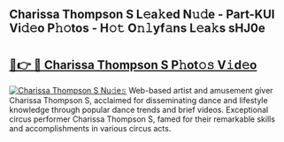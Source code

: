 ## Charissa Thompson S L𝚎a𝚔ed N𝚞𝚍e - Part-KUI Vi𝚍𝚎o P𝚑𝚘tos - H𝚘𝚝 O𝚗𝚕yf𝚊ns L𝚎a𝚔s sHJ0e

# <h2><a href="http://kfdfjho.oniu.top/?m=Charissa+Thompson+S">🔗👉 🔴 Charissa Thompson S P𝚑ot𝚘𝚜 V𝚒d𝚎o</a></h2>

[![Charissa Thompson S Nu𝚍e𝚜](https://i.imgur.com/0qMVB7G.gif)](http://kfdfjho.oniu.top/?m=Charissa+Thompson+S)
Web-based artist and amusement giver Charissa Thompson S, acclaimed for disseminating dance and lifestyle knowledge through popular dance trends and brief videos. Exceptional circus performer Charissa Thompson S, famed for their remarkable skills and accomplishments in various circus acts.  

